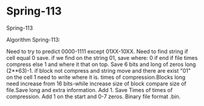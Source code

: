 # Spring-113
Spring-113

Algorithm Spring-113:

Need to try to predict 0000-1111 except 
01XX-10XX. Need to find string if cell 
equal 0 save. if we find on the string 01, save where:
0 if end if file times compress else 1 
and where it that on top. Save 6 bits and 
long of zeros long (2**63)-1. if block
not compress and string  move and there are exist
"01" on the cell 1 need to write where it is. times  of compression.Blocks long need increase from 
16 bits-while increase size of block compare 
size of file.Save long and extra information. 
Add 1. Save Times of times of compression.
Add 1 on the start and 0-7 zeros. Binary file 
format .bin.
